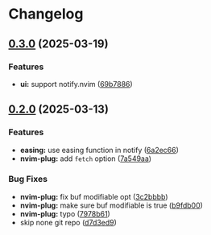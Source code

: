 # Changelog

## [0.3.0](https://github.com/wsdjeg/nvim-plug/compare/v0.2.0...v0.3.0) (2025-03-19)


### Features

* **ui:** support notify.nvim ([69b7886](https://github.com/wsdjeg/nvim-plug/commit/69b7886942923901499544ccced15602305a936a))

## [0.2.0](https://github.com/wsdjeg/nvim-plug/compare/v0.1.1...v0.2.0) (2025-03-13)


### Features

* **easing:** use easing function in notify ([6a2ec66](https://github.com/wsdjeg/nvim-plug/commit/6a2ec668cdf7c64f039d6e33b65272b0fb1863cc))
* **nvim-plug:** add `fetch` option ([7a549aa](https://github.com/wsdjeg/nvim-plug/commit/7a549aa591f22b8b607ec037776634a27a5112da))


### Bug Fixes

* **nvim-plug:** fix buf modifiable opt ([3c2bbbb](https://github.com/wsdjeg/nvim-plug/commit/3c2bbbb2ca7ecdead129b32c98a4069cad7a1e87))
* **nvim-plug:** make sure buf modifiable is true ([b9fdb00](https://github.com/wsdjeg/nvim-plug/commit/b9fdb005b895cab15d5cf23ef7d8b96303821755))
* **nvim-plug:** typo ([7978b61](https://github.com/wsdjeg/nvim-plug/commit/7978b61eff861f1550e8cc7791ffb40db7e7dbb2))
* skip none git repo ([d7d3ed9](https://github.com/wsdjeg/nvim-plug/commit/d7d3ed912300fd085c70f2d638831b31838d37fd))
